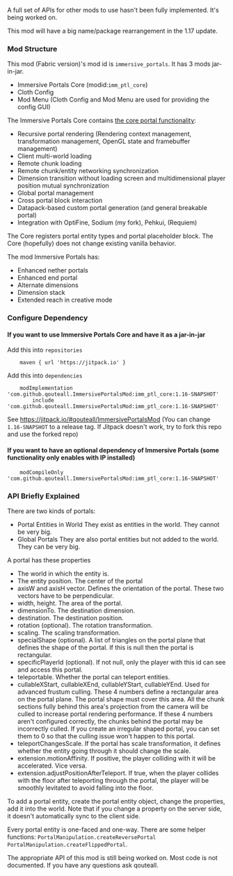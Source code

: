 A full set of APIs for other mods to use hasn't been fully implemented. It's being worked on.

This mod will have a big name/package rearrangement in the 1.17 update.

### Mod Structure
This mod (Fabric version)'s mod id is `immersive_portals`. It has 3 mods jar-in-jar.
* Immersive Portals Core (modid:`imm_ptl_core`)
* Cloth Config
* Mod Menu
(Cloth Config and Mod Menu are used for providing the config GUI)

The Immersive Portals Core contains [the core portal functionality](https://github.com/qouteall/ImmersivePortalsMod/wiki/Implementation-Details):
* Recursive portal rendering (Rendering context management, transformation management, OpenGL state and framebuffer management)
* Client multi-world loading
* Remote chunk loading
* Remote chunk/entity networking synchronization
* Dimension transition without loading screen and multidimensional player position mutual synchronization
* Global portal management
* Cross portal block interaction
* Datapack-based custom portal generation (and general breakable portal)
* Integration with OptiFine, Sodium (my fork), Pehkui, (Requiem)

The Core registers portal entity types and portal placeholder block.
The Core (hopefully) does not change existing vanilla behavior.

The mod Immersive Portals has:
* Enhanced nether portals
* Enhanced end portal
* Alternate dimensions
* Dimension stack
* Extended reach in creative mode

### Configure Dependency
#### If you want to use Immersive Portals Core and have it as a jar-in-jar

Add this into `repositories`
```
	maven { url 'https://jitpack.io' }
```
Add this into `dependencies`

```
	modImplementation  'com.github.qouteall.ImmersivePortalsMod:imm_ptl_core:1.16-SNAPSHOT'
        include 'com.github.qouteall.ImmersivePortalsMod:imm_ptl_core:1.16-SNAPSHOT'
```
See https://jitpack.io/#qouteall/ImmersivePortalsMod
(You can change `1.16-SNAPSHOT` to a release tag. If Jitpack doesn't work, try to fork this repo and use the forked repo)

#### If you want to have an optional dependency of Immersive Portals (some functionality only enables with IP installed)
```
	modCompileOnly 'com.github.qouteall.ImmersivePortalsMod:imm_ptl_core:1.16-SNAPSHOT'
```

### API Briefly Explained

There are two kinds of portals:
* Portal Entities in World
They exist as entities in the world. They cannot be very big.
* Global Portals
They are also portal entities but not added to the world. They can be very big.

A portal has these properties
* The world in which the entity is.
* The entity position. The center of the portal
* axisW and axisH vector. Defines the orientation of the portal. These two vectors have to be perpendicular.
* width, height. The area of the portal.
* dimensionTo. The destination dimension.
* destination. The destination position.
* rotation (optional). The rotation transformation.
* scaling. The scaling transformation.
* specialShape (optional). A list of triangles on the portal plane that defines the shape of the portal. If this is null then the portal is rectangular.
* specificPlayerId (optional). If not null, only the player with this id can see and access this portal.
* teleportable. Whether the portal can teleport entities.
* cullableXStart, cullableXEnd, cullableYStart, cullableYEnd. Used for advanced frustum culling. These 4 numbers define a rectangular area on the portal plane. The portal shape must cover this area. All the chunk sections fully behind this area's projection from the camera will be culled to increase portal rendering performance. If these 4 numbers aren't configured correctly, the chunks behind the portal may be incorrectly culled. If you create an irregular shaped portal, you can set them to 0 so that the culling issue won't happen to this portal.
* teleportChangesScale. If the portal has scale transformation, it defines whether the entity going through it should change the scale.
* extension.motionAffinity. If positive, the player colliding with it will be accelerated. Vice versa.
* extension.adjustPositionAfterTeleport. If true, when the player collides with the floor after teleporting through the portal, the player will be smoothly levitated to avoid falling into the floor.

To add a portal entity, create the portal entity object, change the properties, add it into the world. Note that if you change a property on the server side, it doesn't automatically sync to the client side.

Every portal entity is one-faced and one-way. There are some helper functions: `PortalManipulation.createReversePortal` `PortalManipulation.createFlippedPortal`.

The appropriate API of this mod is still being worked on. Most code is not documented. If you have any questions ask qouteall.